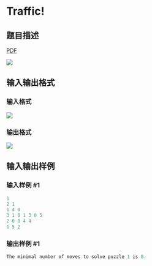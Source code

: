 # Traffic!

## 题目描述

[problemUrl]: https://uva.onlinejudge.org/index.php?option=com_onlinejudge&Itemid=8&category=19&page=show_problem&problem=1645

[PDF](https://uva.onlinejudge.org/external/107/p10704.pdf)

![](https://cdn.luogu.com.cn/upload/vjudge_pic/UVA10704/3222a2fd29b91bd77e6131ec07007f8aaf6248d1.png)

## 输入输出格式

### 输入格式

![](https://cdn.luogu.com.cn/upload/vjudge_pic/UVA10704/4dcadbaaef48cb0c89dee5477219e52a957cc46a.png)

### 输出格式

![](https://cdn.luogu.com.cn/upload/vjudge_pic/UVA10704/d1c7fcddc36a43a6fe36c48ce0849fb985e1c9ec.png)

## 输入输出样例

### 输入样例 #1

```cpp
1
2 1
1 4 0
3 1 0 1 3 0 5
2 0 0 4 4
1 5 2
```


### 输出样例 #1

```cpp
The minimal number of moves to solve puzzle 1 is 8.
```


